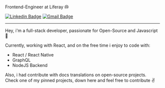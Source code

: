 Frontend-Engineer at Liferay <a href="https://github.com/liferay"><img title="Liferay" alt="@Liferay" src="https://www-cdn.liferay.com/o/osb-www-theme/images/favicon.ico" width="15" height="15"/></a>

[![Linkedin Badge](https://img.shields.io/badge/Keven%20Leone-6633cc?style=flat-square&logo=Linkedin&logoColor=white&color=30313f&link=https://www.linkedin.com/in/kevenleone/)](https://www.linkedin.com/in/kevenleone/) 
[![Gmail Badge](https://img.shields.io/badge/-keven.santos.sz@gmail.com-6633cc?style=flat-square&logo=Gmail&color=30313f&logoColor=white&link=mailto:keven.santos.sz@gmail.com)](mailto:keven.santos.sz@gmail.com)

<hr />

Hey, i'm a full-stack developer, passionate for Open-Source and Javascript 💛

Currently, working with React, and on the free time i enjoy to code with:
* React / React Native
* GraphQL
* NodeJS Backend

Also, i had contribute with docs translations on open-source projects. <br />
Check one of my pinned projects, down here and feel free to contribute ✌
